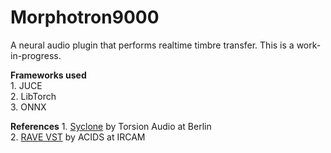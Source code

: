 # Morphotron9000
A neural audio plugin that performs realtime timbre transfer. This is a work-in-progress.

**Frameworks used**\
    1. JUCE\
    2. LibTorch\
    3. ONNX

 **References**
    1. [Syclone](https://github.com/Torsion-Audio/Scyclone) by Torsion Audio at Berlin\
    2. [RAVE VST](https://github.com/acids-ircam/rave_vst) by ACIDS at IRCAM
